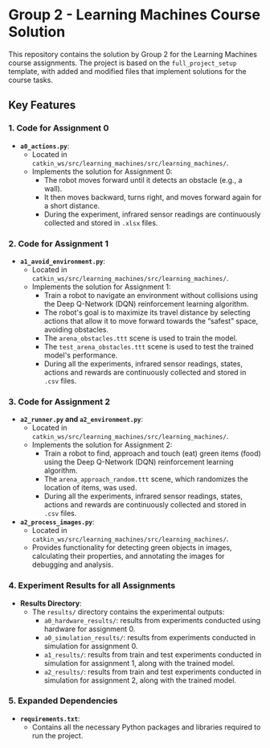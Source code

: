 # Group 2 - Learning Machines Course Solution

This repository contains the solution by Group 2 for the Learning Machines course assignments. The project is based on the `full_project_setup` template, with added and modified files that implement solutions for the course tasks.

## Key Features

### 1. Code for Assignment 0
- **`a0_actions.py`**:
  - Located in `catkin_ws/src/learning_machines/src/learning_machines/`.
  - Implements the solution for Assignment 0:
    - The robot moves forward until it detects an obstacle (e.g., a wall).
    - It then moves backward, turns right, and moves forward again for a short distance.
    - During the experiment, infrared sensor readings are continuously collected and stored in `.xlsx` files.

### 2. Code for Assignment 1
- **`a1_avoid_environment.py`**:
  - Located in `catkin_ws/src/learning_machines/src/learning_machines/`.
  - Implements the solution for Assignment 1:
    - Train a robot to navigate an environment without collisions using the Deep Q-Network (DQN) reinforcement learning algorithm.
    - The robot's goal is to maximize its travel distance by selecting actions that allow it to move forward towards the “safest” space, avoiding obstacles.
    - The `arena_obstacles.ttt` scene is used to train the model.
    - The `test_arena_obstacles.ttt` scene is used to test the trained model's performance.
    - During all the experiments, infrared sensor readings, states, actions and rewards are continuously collected and stored in `.csv` files.

### 3. Code for Assignment 2
- **`a2_runner.py` and `a2_environment.py`**:
  - Located in `catkin_ws/src/learning_machines/src/learning_machines/`.
  - Implements the solution for Assignment 2:
    - Train a robot to find, approach and touch (eat) green items (food) using the Deep Q-Network (DQN) reinforcement learning algorithm.
    - The `arena_approach_random.ttt` scene, which randomizes the location of items, was used.
    - During all the experiments, infrared sensor readings, states, actions and rewards are continuously collected and stored in `.csv` files.
- **`a2_process_images.py`**:
  - Located in `catkin_ws/src/learning_machines/src/learning_machines/`.
  - Provides functionality for detecting green objects in images, calculating their properties, and annotating the images for debugging and analysis.

### 4. Experiment Results for all Assignments
- **Results Directory**:
  - The `results/` directory contains the experimental outputs:
    - `a0_hardware_results/`: results from experiments conducted using hardware for assignment 0.
    - `a0_simulation_results/`: results from experiments conducted in simulation for assignment 0.
    - `a1_results/`: results from train and test experiments conducted in simulation for assignment 1, along with the trained model.
    - `a2_results/`: results from train and test experiments conducted in simulation for assignment 2, along with the trained model.

### 5. Expanded Dependencies
- **`requirements.txt`**:
  - Contains all the necessary Python packages and libraries required to run the project.
